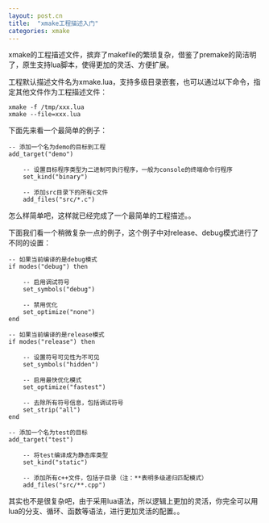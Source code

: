 ```yaml
---
layout: post.cn
title:  "xmake工程描述入门"
categories: xmake
---
```


xmake的工程描述文件，摈弃了makefile的繁琐复杂，借鉴了premake的简洁明了，原生支持lua脚本，使得更加的灵活、方便扩展。

工程默认描述文件名为xmake.lua，支持多级目录嵌套，也可以通过以下命令，指定其他文件作为工程描述文件：

    xmake -f /tmp/xxx.lua
    xmake --file=xxx.lua
     
下面先来看一个最简单的例子：

    -- 添加一个名为demo的目标到工程
    add_target("demo")

        -- 设置目标程序类型为二进制可执行程序，一般为console的终端命令行程序
        set_kind("binary")

        -- 添加src目录下的所有c文件
        add_files("src/*.c") 

怎么样简单吧，这样就已经完成了一个最简单的工程描述。。

下面我们看一个稍微复杂一点的例子，这个例子中对release、debug模式进行了不同的设置：

    -- 如果当前编译的是debug模式
    if modes("debug") then
        
        -- 启用调试符号
        set_symbols("debug")

        -- 禁用优化
        set_optimize("none")
    end

    -- 如果当前编译的是release模式
    if modes("release") then

        -- 设置符号可见性为不可见
        set_symbols("hidden")

        -- 启用最快优化模式
        set_optimize("fastest")

        -- 去除所有符号信息，包括调试符号
        set_strip("all")
    end

    -- 添加一个名为test的目标
    add_target("test")

        -- 将test编译成为静态库类型
        set_kind("static")

        -- 添加所有c++文件，包括子目录（注：**表明多级递归匹配模式）
        add_files("src/**.cpp") 

其实也不是很复杂吧，由于采用lua语法，所以逻辑上更加的灵活，你完全可以用lua的分支、循环、函数等语法，进行更加灵活的配置。。


